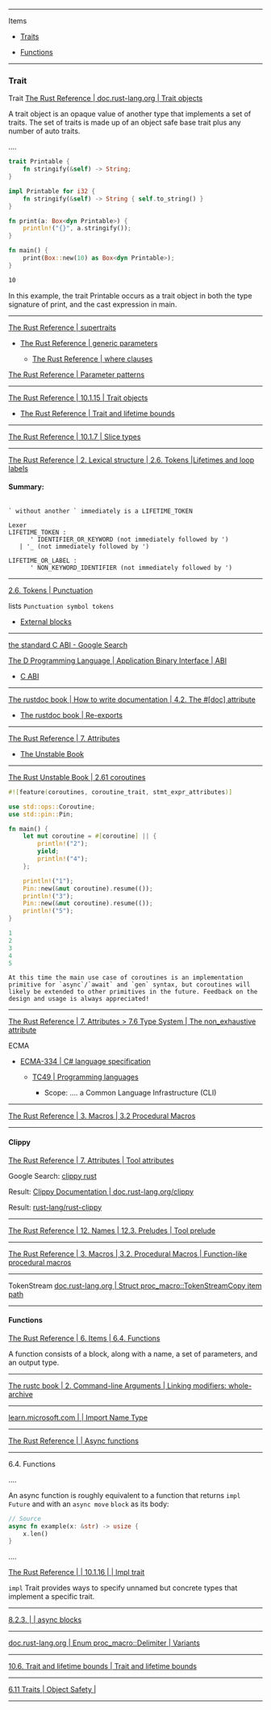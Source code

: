 ____

Items 

- [Traits](https://github.com/CoderSales/Rust-Start/blob/main/documentation/20-Trait.md#trait)

- [Functions](https://github.com/CoderSales/Rust-Start/blob/main/documentation/20-Trait.md#functions)

____

### Trait

Trait [The Rust Reference | doc.rust-lang.org | Trait objects](https://doc.rust-lang.org/1.80.1/reference/types/trait-object.html)

A trait object is an opaque value of another type that implements a set of traits. The set of traits is made up of an object safe base trait plus any number of auto traits.

....

```rust
trait Printable {
    fn stringify(&self) -> String;
}

impl Printable for i32 {
    fn stringify(&self) -> String { self.to_string() }
}

fn print(a: Box<dyn Printable>) {
    println!("{}", a.stringify());
}

fn main() {
    print(Box::new(10) as Box<dyn Printable>);
}
```

```bash
10
```

In this example, the trait Printable occurs as a trait object in both the type signature of print, and the cast expression in main.

____

[The Rust Reference | supertraits](https://doc.rust-lang.org/1.80.1/reference/items/traits.html#supertraits)

- [The Rust Reference | generic parameters](https://doc.rust-lang.org/1.80.1/reference/items/generics.html#generic-parameters)

    - [The Rust Reference | where clauses](https://doc.rust-lang.org/1.80.1/reference/items/generics.html#where-clauses)

[The Rust Reference | Parameter patterns](https://doc.rust-lang.org/1.80.1/reference/items/traits.html#parameter-patterns)

____

[The Rust Reference | 10.1.15 | Trait objects](https://doc.rust-lang.org/1.80.1/reference/types/trait-object.html)

- [The Rust Reference | Trait and lifetime bounds](https://doc.rust-lang.org/1.80.1/reference/trait-bounds.html)

____

[The Rust Reference | 10.1.7 | Slice types](https://doc.rust-lang.org/1.80.1/reference/types/slice.html)

____

[The Rust Reference | 2. Lexical structure | 2.6. Tokens |Lifetimes and loop labels](https://doc.rust-lang.org/1.80.1/reference/tokens.html#lifetimes-and-loop-labels)

#### Summary:

```text

` without another ` immediately is a LIFETIME_TOKEN
```

```text
Lexer
LIFETIME_TOKEN :
      ' IDENTIFIER_OR_KEYWORD (not immediately followed by ')
   | '_ (not immediately followed by ')

LIFETIME_OR_LABEL :
      ' NON_KEYWORD_IDENTIFIER (not immediately followed by ')
```

____

[2.6. Tokens | Punctuation](https://doc.rust-lang.org/1.80.1/reference/tokens.html#punctuation)

lists `Punctuation symbol tokens`

- [External blocks](https://doc.rust-lang.org/1.80.1/reference/items/external-blocks.html)

____

[the standard C ABI - Google Search](https://www.google.com/search?q=the+standard+C+ABI&sourceid=chrome&ie=UTF-8)

[The D Programming Language | Application Binary Interface | ABI](https://dlang.org/spec/abi.html#:~:text=The%20C%20ABI%20referred%20to,entire%20C%20ABI%20runtime%20library.)

- [C ABI](https://dlang.org/spec/abi.html#c_abi)

____

[The rustdoc book | How to write documentation | 4.2. The #[doc] attribute](https://doc.rust-lang.org/1.80.1/rustdoc/write-documentation/the-doc-attribute.html)

- [The rustdoc book | Re-exports](https://doc.rust-lang.org/1.80.1/rustdoc/write-documentation/re-exports.html)

____

[The Rust Reference | 7. Attributes](https://doc.rust-lang.org/1.80.1/reference/attributes.html#built-in-attributes-index)

- [The Unstable Book ](https://doc.rust-lang.org/1.80.1/unstable-book/index.html)

____

[The Rust Unstable Book | 2.61 coroutines](https://doc.rust-lang.org/1.80.1/unstable-book/language-features/coroutines.html)

```rust
#![feature(coroutines, coroutine_trait, stmt_expr_attributes)]

use std::ops::Coroutine;
use std::pin::Pin;

fn main() {
    let mut coroutine = #[coroutine] || {
        println!("2");
        yield;
        println!("4");
    };

    println!("1");
    Pin::new(&mut coroutine).resume(());
    println!("3");
    Pin::new(&mut coroutine).resume(());
    println!("5");
}
```

```rust
1
2
3
4
5
```

```text
At this time the main use case of coroutines is an implementation primitive for `async`/`await` and `gen` syntax, but coroutines will likely be extended to other primitives in the future. Feedback on the design and usage is always appreciated!
```

____

[The Rust Reference | 7. Attributes > 7.6 Type System | The non_exhaustive attribute](https://doc.rust-lang.org/1.80.1/reference/attributes/type_system.html#the-non_exhaustive-attribute)

ECMA

- [ECMA-334 | C# language specification](https://ecma-international.org/publications-and-standards/standards/ecma-334/)

    - [TC49 | Programming languages](https://ecma-international.org/technical-committees/tc49/)

        - Scope: .... a Common Language Infrastructure (CLI)

____

[The Rust Reference | 3. Macros | 3.2 Procedural Macros](https://doc.rust-lang.org/1.80.1/reference/procedural-macros.html#attribute-macros)

____

#### Clippy

[The Rust Reference | 7. Attributes | Tool attributes](https://doc.rust-lang.org/1.80.1/reference/attributes.html#tool-attributes)

Google Search: [clippy rust](https://www.google.com/search?q=clippy+rust&num=10&newwindow=1&sca_esv=c9a915b7e2353e00&sca_upv=1&sxsrf=ADLYWIIj54NTmH5FeJRmwOIlUG8Uq-mjOA%3A1725471050790&ei=SpnYZoX3L47BhbIPr4XD-AQ&ved=0ahUKEwiFxLXI6KmIAxWOYEEAHa_CEE8Q4dUDCBA&uact=5&oq=clippy+rust&gs_lp=Egxnd3Mtd2l6LXNlcnAiC2NsaXBweSBydXN0MgUQABiABDIFEAAYgAQyBRAAGIAEMgUQABiABDIFEAAYgAQyBRAAGIAEMgUQABiABDIFEAAYgAQyBRAAGIAEMgUQABiABEiVCFCxBVi-B3ABeAGQAQCYAcACoAGkA6oBBzAuMS4wLjG4AQPIAQD4AQGYAgOgAr4DwgIKEAAYsAMY1gQYR8ICChAAGIAEGEMYigWYAwCIBgGQBgiSBwcxLjEuMC4xoAe2CQ&sclient=gws-wiz-serp)

Result: [Clippy Documentation | doc.rust-lang.org/clippy](https://doc.rust-lang.org/clippy/)

Result: [rust-lang/rust-clippy](https://github.com/rust-lang/rust-clippy)

____

[The Rust Reference | 12. Names | 12.3. Preludes | Tool prelude](https://doc.rust-lang.org/1.80.1/reference/names/preludes.html#tool-prelude)

____

[The Rust Reference | 3. Macros | 3.2. Procedural Macros | Function-like procedural macros](https://doc.rust-lang.org/1.80.1/reference/procedural-macros.html#function-like-procedural-macros)

____

TokenStream [doc.rust-lang.org | Struct proc_macro::TokenStreamCopy item path](https://doc.rust-lang.org/1.80.1/proc_macro/struct.TokenStream.html)

____

#### Functions

[The Rust Reference | 6. Items | 6.4. Functions](https://doc.rust-lang.org/1.80.1/reference/items/functions.html)

A function consists of a block, along with a name, a set of parameters, and an output type.

____

[The rustc book | 2. Command-line Arguments | Linking modifiers: whole-archive](https://doc.rust-lang.org/1.80.1/rustc/command-line-arguments.html#linking-modifiers-whole-archive)

____

[learn.microsoft.com |  | Import Name Type](https://learn.microsoft.com/en-us/windows/win32/debug/pe-format#import-name-type)

____

[The Rust Reference | | Async functions](https://doc.rust-lang.org/1.80.1/reference/items/functions.html#async-functions)

____

6.4. Functions

....

An async function is roughly equivalent to a function that returns `impl Future` and with an `async move` `block` as its body:

```rust
// Source
async fn example(x: &str) -> usize {
    x.len()
}
```

....

[The Rust Reference | | 10.1.16 | | Impl trait](https://doc.rust-lang.org/1.80.1/reference/types/impl-trait.html)


`impl` Trait provides ways to specify unnamed but concrete types that implement a specific trait.

____

[8.2.3. | | async blocks](https://doc.rust-lang.org/1.80.1/reference/expressions/block-expr.html#async-blocks)

____

[doc.rust-lang.org | Enum proc_macro::Delimiter | Variants](https://doc.rust-lang.org/1.80.1/proc_macro/enum.Delimiter.html#variant.None)

____

[10.6. Trait and lifetime bounds | Trait and lifetime bounds](https://doc.rust-lang.org/1.80.1/reference/trait-bounds.html#trait-and-lifetime-bounds)

____

[6.11 Traits | Object Safety | ](https://doc.rust-lang.org/1.80.1/reference/items/traits.html#object-safety)

____

